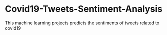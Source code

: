 # Covid19-Tweets-Sentiment-Analysis
This machine learning projects predicts the sentiments of tweets related to covid19
